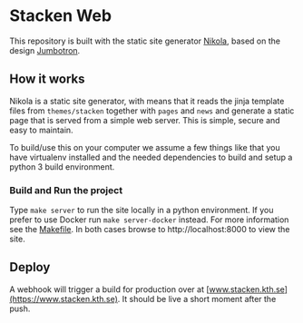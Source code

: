 # Stacken Web

This repository is built with the static site generator [Nikola](https://getnikola.com/),
based on the design [Jumbotron](http://getbootstrap.com/examples/jumbotron/).

## How it works

Nikola is a static site generator, with means that it reads the jinja template files from `themes/stacken` together with `pages` and `news` and generate a static page that is served from a simple web server. This is simple, secure and easy to maintain.

To build/use this on your computer we assume a few things like that you have virtualenv installed and the needed dependencies to build and setup a python 3 build environment.

### Build and Run the project

Type `make server` to run the site locally in a python environment. If you prefer to use Docker run `make server-docker` instead. For more information see the [Makefile](Makefile). In both cases browse to http://localhost:8000 to view the site.

## Deploy

A webhook will trigger a build for production over at [www.stacken.kth.se](https://www.stacken.kth.se). It should be live a short moment after the push.

